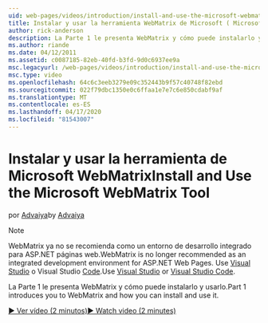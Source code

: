 ```yaml
---
uid: web-pages/videos/introduction/install-and-use-the-microsoft-webmatrix-tool
title: Instalar y usar la herramienta WebMatrix de Microsoft ( Microsoft WebMatrix Tool) Microsoft Docs
author: rick-anderson
description: La Parte 1 le presenta WebMatrix y cómo puede instalarlo y usarlo.
ms.author: riande
ms.date: 04/12/2011
ms.assetid: c0087185-82eb-40fd-b3fd-9d0c6937ee9a
msc.legacyurl: /web-pages/videos/introduction/install-and-use-the-microsoft-webmatrix-tool
msc.type: video
ms.openlocfilehash: 64c6c3eeb3279e09c352443b9f57c40748f82ebd
ms.sourcegitcommit: 022f79dbc1350e0c6ffaa1e7e7c6e850cdabf9af
ms.translationtype: MT
ms.contentlocale: es-ES
ms.lasthandoff: 04/17/2020
ms.locfileid: "81543007"
---
```

# <a name="install-and-use-the-microsoft-webmatrix-tool"></a><span data-ttu-id="94d2e-103">Instalar y usar la herramienta de Microsoft WebMatrix</span><span class="sxs-lookup"><span data-stu-id="94d2e-103">Install and Use the Microsoft WebMatrix Tool</span></span>

<span data-ttu-id="94d2e-104">por [Advaiya](https://twitter.com/Advaiyasolns)</span><span class="sxs-lookup"><span data-stu-id="94d2e-104">by [Advaiya](https://twitter.com/Advaiyasolns)</span></span>

> [!NOTE] 
> <span data-ttu-id="94d2e-105">WebMatrix ya no se recomienda como un entorno de desarrollo integrado para ASP.NET páginas web.</span><span class="sxs-lookup"><span data-stu-id="94d2e-105">WebMatrix is no longer recommended as an integrated development environment for ASP.NET Web Pages.</span></span> <span data-ttu-id="94d2e-106">Use [Visual Studio](xref:web-pages/overview/getting-started/program-asp-net-web-pages-in-visual-studio) o Visual Studio [Code](https://code.visualstudio.com/).</span><span class="sxs-lookup"><span data-stu-id="94d2e-106">Use [Visual Studio](xref:web-pages/overview/getting-started/program-asp-net-web-pages-in-visual-studio) or [Visual Studio Code](https://code.visualstudio.com/).</span></span>

<span data-ttu-id="94d2e-107">La Parte 1 le presenta WebMatrix y cómo puede instalarlo y usarlo.</span><span class="sxs-lookup"><span data-stu-id="94d2e-107">Part 1 introduces you to WebMatrix and how you can install and use it.</span></span>

[<span data-ttu-id="94d2e-108">&#9654; Ver vídeo (2 minutos)</span><span class="sxs-lookup"><span data-stu-id="94d2e-108">&#9654; Watch video (2 minutes)</span></span>](https://channel9.msdn.com/Blogs/ASP-NET-Site-Videos/install-and-use-the-microsoft-webmatrix-tool)
